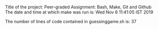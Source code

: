 Title of the project: Peer-graded Assignment: Bash, Make, Git and Github
The date and time at which make was run is: Wed Nov 6 11:41:05 IST 2019

The number of lines of code contained in guessinggame.sh is: 37
